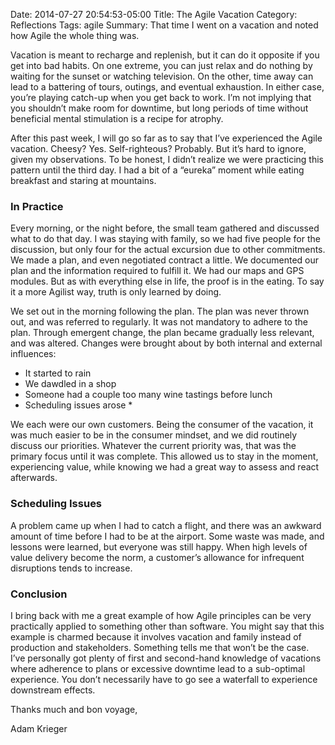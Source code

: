 Date: 2014-07-27 20:54:53-05:00
Title: The Agile Vacation
Category: Reflections
Tags: agile
Summary: That time I went on a vacation and noted how Agile the whole thing was.

Vacation is meant to recharge and replenish, but it can do it opposite if you get into bad habits. On one extreme, you can just relax and do nothing by waiting for the sunset or watching television. On the other, time away can lead to a battering of tours, outings, and eventual exhaustion. In either case, you’re playing catch-up when you get back to work. I’m not implying that you shouldn’t make room for downtime, but long periods of time without beneficial mental stimulation is a recipe for atrophy.

After this past week, I will go so far as to say that I’ve experienced the Agile vacation. Cheesy? Yes. Self-righteous? Probably. But it’s hard to ignore, given my observations. To be honest, I didn’t realize we were practicing this pattern until the third day. I had a bit of a “eureka” moment while eating breakfast and staring at mountains.

### In Practice

Every morning, or the night before, the small team gathered and discussed what to do that day. I was staying with family, so we had five people for the discussion, but only four for the actual excursion due to other commitments. We made a plan, and even negotiated contract a little. We documented our plan and the information required to fulfill it. We had our maps and GPS modules. But as with everything else in life, the proof is in the eating. To say it a more Agilist way, truth is only learned by doing.

We set out in the morning following the plan. The plan was never thrown out, and was referred to regularly. It was not mandatory to adhere to the plan. Through emergent change, the plan became gradually less relevant, and was altered. Changes were brought about by both internal and external influences:

* It started to rain
* We dawdled in a shop
* Someone had a couple too many wine tastings before lunch
* Scheduling issues arose *

We each were our own customers. Being the consumer of the vacation, it was much easier to be in the consumer mindset, and we did routinely discuss our priorities. Whatever the current priority was, that was the primary focus until it was complete. This allowed us to stay in the moment, experiencing value, while knowing we had a great way to assess and react afterwards.

### Scheduling Issues

A problem came up when I had to catch a flight, and there was an awkward amount of time before I had to be at the airport. Some waste was made, and lessons were learned, but everyone was still happy. When high levels of value delivery become the norm, a customer’s allowance for infrequent disruptions tends to increase.

### Conclusion

I bring back with me a great example of how Agile principles can be very practically applied to something other than software. You might say that this example is charmed because it involves vacation and family instead of production and stakeholders. Something tells me that won’t be the case. I’ve personally got plenty of first and second-hand knowledge of vacations where adherence to plans or excessive downtime lead to a sub-optimal experience. You don’t necessarily have to go see a waterfall to experience downstream effects.

Thanks much and bon voyage,

Adam Krieger
